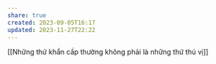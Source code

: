 ```yaml
---
share: true
created: 2023-09-05T16:17
updated: 2023-11-27T22:22
---
```

[[Những thứ khẩn cấp thường không phải là những thứ thú vị]]